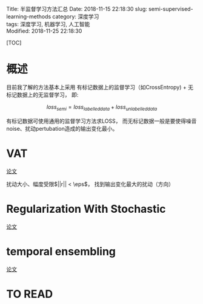 Title: 半监督学习方法汇总
Date: 2018-11-15 22:18:30
slug: semi-supervised-learning-methods
category: 深度学习   
tags: 深度学习, 机器学习, 人工智能  
Modified: 2018-11-25 22:18:30

[TOC]

# 概述

目前我了解的方法基本上采用 有标记数据上的监督学习（如CrossEntropy) + 无标记数据上的无监督学习， 即:

$$ loss_{semi} = loss_{labelled data} + loss_{unlabelled data} $$

有标记数据可使用通用的监督学习方法求LOSS， 而无标记数据一般是要使得噪音noise、扰动pertubation造成的输出变化最小。

# VAT

[论文][1]

扰动大小、幅度受限$||r|| < \eps$， 找到输出变化最大的扰动（方向）

# Regularization With Stochastic 

[论文][2]

# temporal ensembling

[论文][3]

# TO READ

[1]: http://arxiv.org/abs/1704.03976    "Miyato, Takeru, Shin-ichi Maeda, Masanori Koyama, and Shin Ishii. 2017. “Virtual Adversarial Training: A Regularization Method for Supervised and Semi-Supervised Learning.” : 1–14."
[2]: http://arxiv.org/abs/1606.04586    "Sajjadi, Mehdi, Mehran Javanmardi, and Tolga Tasdizen. 2016. “Regularization With Stochastic Transformations and Perturbations for Deep Semi-Supervised Learning.” "
[3]: http://arxiv.org/abs/1610.02242    "Laine, Samuli, and Timo Aila. 2016. “Temporal Ensembling for Semi-Supervised Learning.” (2015): 1–13."